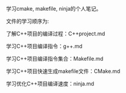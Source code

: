 学习cmake, makefile, ninja的个人笔记。

文件的学习顺序为:

了解C++项目的编译过程：C++project.md

学习C++项目编译指令：g++.md

学习C++项目编译指令集合：Makefile.md

学习C++项目快速生成makefile文件：CMake.md

学习优化C++项目编译速度：ninja.md